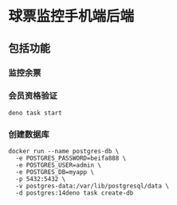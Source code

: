# 球票监控手机端后端
## 包括功能
### 监控余票
### 会员资格验证


```
deno task start
```

### 创建数据库

```
docker run --name postgres-db \
  -e POSTGRES_PASSWORD=beifa888 \
  -e POSTGRES_USER=admin \
  -e POSTGRES_DB=myapp \
  -p 5432:5432 \
  -v postgres-data:/var/lib/postgresql/data \
  -d postgres:14deno task create-db
```
